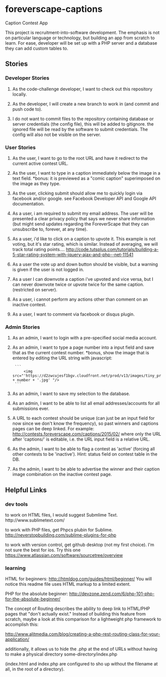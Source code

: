 # foreverscape-captions
Caption Contest App

This project is recruitment-into-software development. The emphasis is not on particular language or technology, but building an app from scratch to learn. For ease, developer will be set up with a PHP server and a database they can add custom tables to.



<h2>Stories</h2>

<h3>Developer Stories</h3>

1) As the code-challenge developer, I want to check out this repository locally.

2) As the developer, I will create a new branch to work in (and commit and push code to).

3) I do not want to commit files to the repository containing database or server credentials (the config file), this will be added to gitignore. the ignored file will be read by the software to submit credentials. The config will also not be visible on the server.


<h3>User Stories</h3>

1) As the user, I want to go to the root URL and have it redirect to the current active contest URL.

3) As the user, I want to type in a caption immediately below the image in a text field. *bonus: it is previewed as a "comic caption" superimposed on the image as they type.

4) As the user, clicking submit should allow me to quickly login via facebook and/or google. see Facebook Developer API and Google API documentation.

5) As a user, i am required to submit my email address. The user will be presented a clear privacy policy that says we never share information (but might send updates regarding the ForeverScape that they can unsubscribe to, forever, at any time).

6) As a user, i'd like to click on a caption to upvote it. This example is not voting, but it's star rating, which is similar. Instead of averaging, we will track total rating points....
        http://code.tutsplus.com/tutorials/building-a-5-star-rating-system-with-jquery-ajax-and-php--net-11541

7) As a user the vote up and down button should be visible, but a warning is given if the user is not logged in.

8) As a user I can downvote a caption i've upvoted and vice versa, but I can never downvote twice or upvote twice for the same caption. (restricted on server).

9) As a user, i cannot perform any actions other than comment on an inactive contest.

10) As a user, I want to comment via facebook or disqus plugin.


<h3>Admin Stories</h3>

1) As an admin, I want to login with a pre-specified social media account.

2) As an admin, I want to type a page number into a input field and save that as the current contest number.
    *bonus, show the image that is entered by editing the URL string with javascript:

        ```
            <img src="'https://d2zwcujesf1bgv.cloudfront.net/prod/v13/images/tiny_preload_size/forever_' + number + '.jpg' "/>
        ```

3) As an admin, I want to save my selection to the database.

4) As an admin, I want to be able to list all email addresses/accounts for all submissions ever.

6) A URL to each contest should be unique (can just be an input field for now since we don't know the frequency), so past winners and captions pages can be deep linked.
       For example: http://contests.foreverscape.com/captions/2015/02/ where only the URL after 'captions/' is editable, i.e. the URL input field is a relative URL. 


7) As the admin, I want to be able to flag a contest as 'active' (forcing all other contests to be 'inactive'). Hint: status field on contest table in the DB.

8) As the admin, I want to be able to advertise the winner and their caption image combination on the inactive contest page.


<h2>Helpful Links</h2>

<h3>dev tools</h3>
to work on HTML files, I would suggest Submlime Text. http://www.sublimetext.com/

to work with PHP files, get Phpcs plubin for Sublime. http://neverstopbuilding.com/sublime-plugins-for-php

to work with version control, get github desktop (not my first choice). I'm not sure the best for ios.  Try this one https://www.atlassian.com/software/sourcetree/overview

<h3>learning</h3>

HTML for beginners: http://htmldog.com/guides/html/beginner/
You will notice this readme file uses HTML markup to a limited extent.

PHP for the absolute beginner: http://devzone.zend.com/6/php-101-php-for-the-absolute-beginner/

The concept of Routing describes the ability to deep link to HTML/PHP pages that "don't actually exist." Instead of building this feature from scratch, maybe a look at this comparison for a lightweight php framework to accomplish this:

 http://www.aljtmedia.com/blog/creating-a-php-rest-routing-class-for-your-application/

additionally, it allows us to hide the .php at the end of URLs without having to make a physical directory some-directory/index.php

(index.html and index.php are configured to sho up without the filename at all, in the root of a directory).
